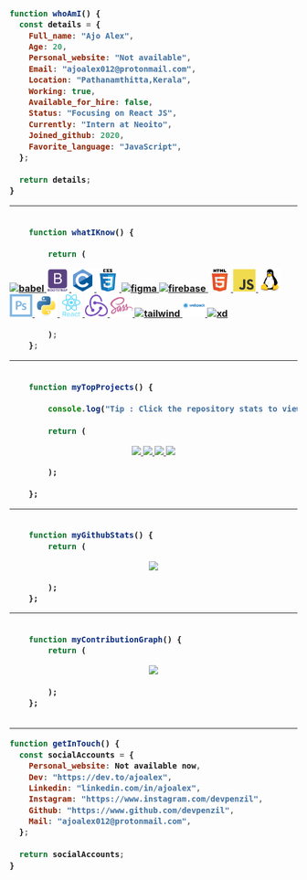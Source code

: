 <h3 width="200">

```js
function whoAmI() {
  const details = {
    Full_name: "Ajo Alex",
    Age: 20,
    Personal_website: "Not available",
    Email: "ajoalex012@protonmail.com",
    Location: "Pathanamthitta,Kerala",
    Working: true,
    Available_for_hire: false,
    Status: "Focusing on React JS",
    Currently: "Intern at Neoito",
    Joined_github: 2020,
    Favorite_language: "JavaScript",
  };

  return details;
}
```

<hr />

```js

    function whatIKnow() {

        return (
```

<div align="center">
  <p align="left"> <a href="https://babeljs.io/" target="_blank"> <img src="https://www.vectorlogo.zone/logos/babeljs/babeljs-icon.svg" alt="babel" width="40" height="40"/> </a> <a href="https://getbootstrap.com" target="_blank"> <img src="https://raw.githubusercontent.com/devicons/devicon/master/icons/bootstrap/bootstrap-plain-wordmark.svg" alt="bootstrap" width="40" height="40"/> </a> <a href="https://www.cprogramming.com/" target="_blank"> <img src="https://raw.githubusercontent.com/devicons/devicon/master/icons/c/c-original.svg" alt="c" width="40" height="40"/> </a> <a href="https://www.w3schools.com/css/" target="_blank"> <img src="https://raw.githubusercontent.com/devicons/devicon/master/icons/css3/css3-original-wordmark.svg" alt="css3" width="40" height="40"/> </a> <a href="https://www.figma.com/" target="_blank"> <img src="https://www.vectorlogo.zone/logos/figma/figma-icon.svg" alt="figma" width="40" height="40"/> </a> <a href="https://firebase.google.com/" target="_blank"> <img src="https://www.vectorlogo.zone/logos/firebase/firebase-icon.svg" alt="firebase" width="40" height="40"/> </a> <a href="https://www.w3.org/html/" target="_blank"> <img src="https://raw.githubusercontent.com/devicons/devicon/master/icons/html5/html5-original-wordmark.svg" alt="html5" width="40" height="40"/> </a> <a href="https://developer.mozilla.org/en-US/docs/Web/JavaScript" target="_blank"> <img src="https://raw.githubusercontent.com/devicons/devicon/master/icons/javascript/javascript-original.svg" alt="javascript" width="40" height="40"/> </a> <a href="https://www.linux.org/" target="_blank"> <img src="https://raw.githubusercontent.com/devicons/devicon/master/icons/linux/linux-original.svg" alt="linux" width="40" height="40"/> </a> <a href="https://www.photoshop.com/en" target="_blank"> <img src="https://raw.githubusercontent.com/devicons/devicon/master/icons/photoshop/photoshop-line.svg" alt="photoshop" width="40" height="40"/> </a> <a href="https://www.python.org" target="_blank"> <img src="https://raw.githubusercontent.com/devicons/devicon/master/icons/python/python-original.svg" alt="python" width="40" height="40"/> </a> <a href="https://reactjs.org/" target="_blank"> <img src="https://raw.githubusercontent.com/devicons/devicon/master/icons/react/react-original-wordmark.svg" alt="react" width="40" height="40"/> </a> <a href="https://redux.js.org" target="_blank"> <img src="https://raw.githubusercontent.com/devicons/devicon/master/icons/redux/redux-original.svg" alt="redux" width="40" height="40"/> </a> <a href="https://sass-lang.com" target="_blank"> <img src="https://raw.githubusercontent.com/devicons/devicon/master/icons/sass/sass-original.svg" alt="sass" width="40" height="40"/> </a> <a href="https://tailwindcss.com/" target="_blank"> <img src="https://www.vectorlogo.zone/logos/tailwindcss/tailwindcss-icon.svg" alt="tailwind" width="40" height="40"/> </a> <a href="https://webpack.js.org" target="_blank"> <img src="https://raw.githubusercontent.com/devicons/devicon/d00d0969292a6569d45b06d3f350f463a0107b0d/icons/webpack/webpack-original-wordmark.svg" alt="webpack" width="40" height="40"/> </a> <a href="https://www.adobe.com/products/xd.html" target="_blank"> <img src="https://cdn.worldvectorlogo.com/logos/adobe-xd.svg" alt="xd" width="40" height="40"/> </a> </p>
</div>

```js
        );
    };

```

<hr />

```js

    function myTopProjects() {

        console.log("Tip : Click the repository stats to view the live deployed website...!");

        return (
```

<div align="center">
    <a href="https://npmf.netlify.app/">
    <img src="https://github-readme-stats.vercel.app/api/pin/?username=devpenzil&repo=npmf&theme=radical" />
    </a>
    <a href="https://progressum.in/">
    <img src="https://github-readme-stats.vercel.app/api/pin/?username=devpenzil&repo=Progressum&theme=radical" />
    </a>
    <a href="https://wheather-app-react.netlify.app/">
    <img src="https://github-readme-stats.vercel.app/api/pin/?username=devpenzil&repo=Wheather-App-with-React&theme=radical" />
    </a>
    <a href="https://url-shortner-app-react.netlify.app/">
    <img src="https://github-readme-stats.vercel.app/api/pin/?username=devpenzil&repo=URL-Shortening-App&theme=radical" />
    </a>
</div>

```
        );

    };

```

<hr />

```js

    function myGithubStats() {
        return (

```
<div align="center">
    <a href="https://github.com/devpenzil">
        <img src="https://github-readme-stats.vercel.app/api?username=devpenzil&show_icons=true&theme=radical" />
    </a>
</div>

```
        );
    };

```

<hr />

```js

    function myContributionGraph() {
        return (

```

<div align="center">
    <a href="https://github.com/devpenzil">
        <img src="https://activity-graph.herokuapp.com/graph?username=devpenzil" />
    </a>
</div>

```
        );
    };


```

<hr />

```js
function getInTouch() {
  const socialAccounts = {
    Personal_website: Not available now,
    Dev: "https://dev.to/ajoalex",
    Linkedin: "linkedin.com/in/ajoalex",
    Instagram: "https://www.instagram.com/devpenzil",
    Github: "https://www.github.com/devpenzil",
    Mail: "ajoalex012@protonmail.com",
  };

  return socialAccounts;
}
```

</h3>
